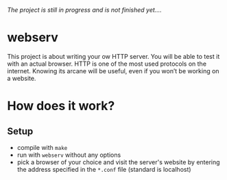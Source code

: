 _The project is still in progress and is not finished yet...._



# webserv
This project is about writing your ow HTTP server. You will be able to test it with an actual browser. HTTP is one of the most used protocols on the internet. Knowing its arcane will be useful, even if you won’t be working on a website.


# How does it work?
## Setup
- compile with ``make``
- run with ``webserv`` without any options
- pick a browser of your choice and visit the server's website by entering the address specified in the ``*.conf`` file (standard is localhost)